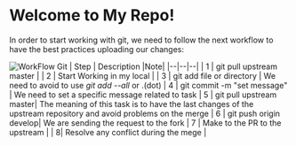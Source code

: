 # Welcome to My Repo!

In order to start working with git, we need to follow the next workflow to have the best practices uploading our changes:


![WorkFlow Git](https://lh3.googleusercontent.com/2rQYLgStQd3SRN_BZ8bqi47gY2K2Tbdr8q6huX9F-GpfayOBmdy35b0I5gvY6jWwxdhSVcU2KNX2 "WorkFlow Git")
| Step | Description |Note|
|--|--|--|
| 1 | git pull upstream master |
| 2 | Start Working in my local |
| 3 | git add file or directory | We need to avoid to use *git add --all* or .(dot)
| 4 | git commit -m "set message" | We need to set a specific message related to task
| 5 | git pull upstream master| The meaning of this task is to have the last changes of the upstream repository and avoid problems on the merge
| 6 | git push origin develop| We are sending the request to the fork
| 7 | Make to the PR to the upstream |
| 8|  Resolve any conflict during the mege |